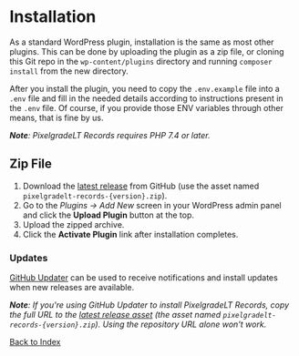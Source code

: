 # Installation

As a standard WordPress plugin, installation is the same as most other plugins. This can be done by uploading the plugin as a zip file, or cloning this Git repo in the `wp-content/plugins` directory and running `composer install` from the new directory.

After you install the plugin, you need to copy the `.env.example` file into a `.env` file and fill in the needed details according to instructions present in the `.env` file. Of course, if you provide those ENV variables through other means, that is fine by us.

*__Note__: PixelgradeLT Records requires PHP 7.4 or later.*

## Zip File

1. Download the [latest release](https://github.com/pixelgradelt/pixelgradelt-records/releases/latest) from GitHub (use the asset named `pixelgradelt-records-{version}.zip`).
2. Go to the _Plugins &rarr; Add New_ screen in your WordPress admin panel and click the __Upload Plugin__ button at the top.
3. Upload the zipped archive.
4. Click the __Activate Plugin__ link after installation completes.

### Updates

[GitHub Updater](https://github.com/afragen/github-updater) can be used to receive notifications and install updates when new releases are available.

*__Note__: If you're using GitHub Updater to install PixelgradeLT Records, copy the full URL to the [latest release asset](https://github.com/pixelgradelt/pixelgradelt-records/releases/latest) (the asset named `pixelgradelt-records-{version}.zip`). Using the repository URL alone won't work.*

[Back to Index](index.md)
